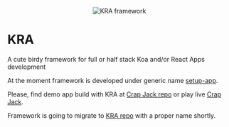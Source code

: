 <p align="center">
<img alt="KRA framework" src="https://avatars1.githubusercontent.com/u/52938933?s=400&u=fbb3079b40858aed4b91dbbd111addc0bac7ddcb&v=4" border="0" />
</p>

# KRA
A cute birdy framework for full or half stack Koa and/or React Apps development

At the moment framework is developed under generic name [setup-app](/maxim-andrews/setup-app-suite).

Please, find demo app build with KRA at [Crap Jack repo](/maxim-andrews/crapjack) or play live [Crap Jack](https://crapjack.herokuapp.com/).

Framework is going to migrate to [KRA repo](/kra-framework/kra-suite/) with a proper name shortly.
